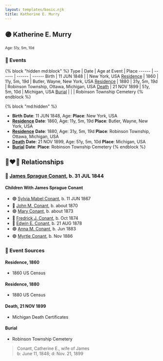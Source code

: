 ```yaml
---
layout: templates/basic.njk
title: Katherine E. Murry
---
```

## 🟣 Katherine E. Murry
<small>Age: 51y, 5m, 10d</small>


### 📆 Events

{% block "hidden md:block" %}
Type | Date | Age at Event | Place
------ | ------ | ------ | ------
Birth | 11 JUN 1848 |  | New York, USA
[Residence](#event-event-0) | 1860 | 11y, 5m, 19d | Butler, Wayne, New York, USA
[Residence](#event-event-1) | 1880 | 31y, 5m, 19d | Robinson Township, Ottawa, Michigan, USA
[Death](#event-event-6) | 21 NOV 1899 | 51y, 5m, 10d | Michigan, USA
[Burial](#event-event-7) |  |  | Robinson Township Cemetery
{% endblock %}

{% block "md:hidden" %}
- **Birth**
**Date**: 11 JUN 1848, Age:
**Place**: New York, USA
- **[Residence](#event-event-0)**
**Date**: 1860, Age: 11y, 5m, 19d
**Place**: Butler, Wayne, New York, USA
- **[Residence](#event-event-1)**
**Date**: 1880, Age: 31y, 5m, 19d
**Place**: Robinson Township, Ottawa, Michigan, USA
- **[Death](#event-event-6)**
**Date**: 21 NOV 1899, Age: 51y, 5m, 10d
**Place**: Michigan, USA
- **[Burial](#event-event-7)**
**Date**:
**Place**: Robinson Township Cemetery
{% endblock %}

## 👩‍❤️‍👨 Relationships

### 🔵 [James Sprague Conant](/people/6/62404416), b. 31 JUL 1844

#### Children With James Sprague Conant
* 🟣 [Sylvia Mabel Conant](/people/8/88275832), b. 11 JUN 1867
* 🔵 [John M. Conant](/people/3/38989658), b. about 1870
* 🟣 [Mary Conant](/people/9/9630521), b. about 1873
* 🔵 [Fredrick J. Conant](/people/8/80092500), b. Oct 1874
* 🔵 [Edwin E. Conant](/people/9/92758405), b. 21 AUG 1878
* 🟣 [Anna M. Conant](/people/3/39387550), b. Jun 1883
* 🟣 [Myrtle Conant](/people/5/54992094), b. Nov 1886
### 📰 Event Sources

#### <a id="event-event-0"></a> Residence, 1860
* 1860 US Census

#### <a id="event-event-1"></a> Residence, 1880
* 1880 US Census

#### <a id="event-event-6"></a> Death, 21 NOV 1899
* Michigan Death Certificates

#### <a id="event-event-7"></a> Burial
* Robinson Township Cemetery
>   
  > Conant, Catherine E., wife of James  
  > b: June 11, 1848; d: Nov. 21, 1899
